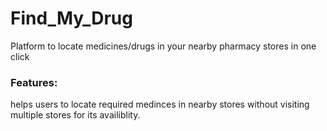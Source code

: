 # Find_My_Drug
Platform to locate medicines/drugs in your nearby pharmacy stores in one click

### Features:
helps users to locate required medinces in nearby stores without visiting multiple stores for its availiblity.